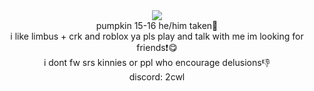 <center>

<img src="https://images-wixmp-ed30a86b8c4ca887773594c2.wixmp.com/f/b7a3018c-87b2-4e6e-8e10-2d2cb37d5a2f/djf3jp2-195467de-b07e-4e16-88d2-e855ba7875cd.gif?token=eyJ0eXAiOiJKV1QiLCJhbGciOiJIUzI1NiJ9.eyJzdWIiOiJ1cm46YXBwOjdlMGQxODg5ODIyNjQzNzNhNWYwZDQxNWVhMGQyNmUwIiwiaXNzIjoidXJuOmFwcDo3ZTBkMTg4OTgyMjY0MzczYTVmMGQ0MTVlYTBkMjZlMCIsIm9iaiI6W1t7InBhdGgiOiJcL2ZcL2I3YTMwMThjLTg3YjItNGU2ZS04ZTEwLTJkMmNiMzdkNWEyZlwvZGpmM2pwMi0xOTU0NjdkZS1iMDdlLTRlMTYtODhkMi1lODU1YmE3ODc1Y2QuZ2lmIn1dXSwiYXVkIjpbInVybjpzZXJ2aWNlOmZpbGUuZG93bmxvYWQiXX0.Nc6TK0Fj54bxW7KHg-ZfqMOWuYS4QQmgDx__C5ZOP-k">
  <br>
  pumpkin 15-16 he/him taken👻
  <br>
  i like limbus + crk and roblox ya pls play and talk with me im looking for friends❗️😋
  <br> i dont fw srs kinnies or ppl who encourage delusions👎
  <br>
  discord: 2cwl
</center>

<!--
**socwl/socwl** is a ✨ _special_ ✨ repository because its `README.md` (this file) appears on your GitHub profile.

Here are some ideas to get you started:

- 🔭 I’m currently working on ...
- 🌱 I’m currently learning ...
- 👯 I’m looking to collaborate on ...
- 🤔 I’m looking for help with ...
- 💬 Ask me about ...
- 📫 How to reach me: ...
- 😄 Pronouns: ...
- ⚡ Fun fact: ...
-->

